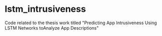 # lstm_intrusiveness
Code related to the thesis work titled "Predicting App Intrusiveness Using LSTM Networks toAnalyze App Descriptions"
